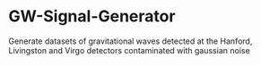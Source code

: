 # GW-Signal-Generator
Generate datasets of gravitational waves detected at the Hanford, Livingston and Virgo detectors contaminated with gaussian noise
